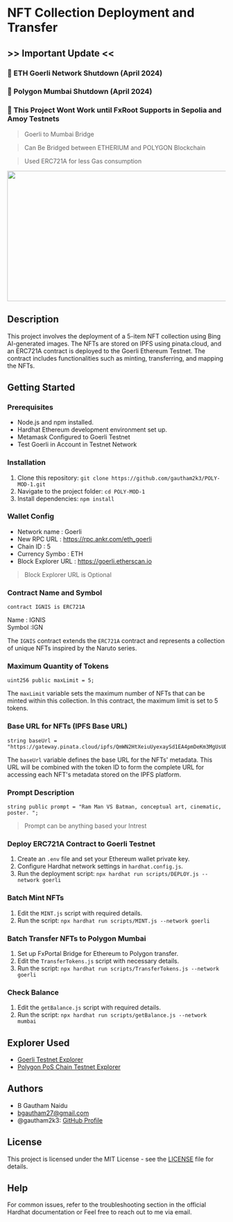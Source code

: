 # NFT Collection Deployment and Transfer 
## >> Important Update << 
### 🔴 ETH Goerli Network Shutdown (April 2024)
### 🔴 Polygon Mumbai Shutdown (April 2024)
### 🔴 This Project Wont Work until FxRoot Supports in Sepolia and Amoy Testnets 
> Goerli to Mumbai Bridge

> Can Be Bridged between ETHERIUM and POLYGON Blockchain

> Used ERC721A for less Gas consumption

[<img src="https://img.youtube.com/vi/AWMgQggm5CI/maxresdefault.jpg" width="600" height="300"
/>](https://www.youtube.com/embed/AWMgQggm5CI)

## Description

This project involves the deployment of a 5-item NFT collection using Bing AI-generated images. The NFTs are stored on IPFS using pinata.cloud, and an ERC721A contract is deployed to the Goerli Ethereum Testnet. The contract includes functionalities such as minting, transferring, and mapping the NFTs.

## Getting Started

### Prerequisites

* Node.js and npm installed.
* Hardhat Ethereum development environment set up.
* Metamask Configured to Goerli Testnet
* Test Goerli in Account in Testnet Network

### Installation

1. Clone this repository: `git clone https://github.com/gautham2k3/POLY-MOD-1.git`
2. Navigate to the project folder: `cd POLY-MOD-1`
3. Install dependencies: `npm install`
### Wallet Config
- Network name : Goerli
- New RPC URL : https://rpc.ankr.com/eth_goerli
- Chain ID : 5
- Currency Symbo : ETH
- Block Explorer URL : https://goerli.etherscan.io
> Block Explorer URL is Optional
### Contract Name and Symbol

```solidity
contract IGNIS is ERC721A
```
Name : IGNIS  
Symbol :IGN 

The `IGNIS` contract extends the `ERC721A` contract and represents a collection of unique NFTs inspired by the Naruto series.

### Maximum Quantity of Tokens

```solidity
uint256 public maxLimit = 5;
```

The `maxLimit` variable sets the maximum number of NFTs that can be minted within this collection. In this contract, the maximum limit is set to 5 tokens.

### Base URL for NFTs (IPFS Base URL)

```solidity
string baseUrl = "https://gateway.pinata.cloud/ipfs/QmWN2HtXeiuUyexaySd1EA4pmDeKm3MgUsUDqQ8M5Hdcr4";
```

The `baseUrl` variable defines the base URL for the NFTs' metadata. This URL will be combined with the token ID to form the complete URL for accessing each NFT's metadata stored on the IPFS platform.

### Prompt Description

```solidity
string public prompt = "Ram Man VS Batman, conceptual art, cinematic, poster. ";
```
> Prompt can be anything based your Intrest 

### Deploy ERC721A Contract to Goerli Testnet

1. Create an `.env` file and set your Ethereum wallet private key.
2. Configure Hardhat network settings in `hardhat.config.js`.
3. Run the deployment script: `npx hardhat run scripts/DEPLOY.js --network goerli`

### Batch Mint NFTs

1. Edit the `MINT.js` script with required details.
2. Run the script: `npx hardhat run scripts/MINT.js --network goerli`

### Batch Transfer NFTs to Polygon Mumbai

1. Set up FxPortal Bridge for Ethereum to Polygon transfer.
2. Edit the `TransferTokens.js` script with necessary details.
3. Run the script: `npx hardhat run scripts/TransferTokens.js --network goerli`

### Check Balance 
1. Edit the `getBalance.js` script with required details.
2. Run the script: `npx hardhat run scripts/getBalance.js --network mumbai`
## Explorer Used
- [Goerli Testnet Explorer](https://goerli.etherscan.io)
- [Polygon PoS Chain Testnet Explorer](https://mumbai.polygonscan.com)
## Authors

- B Gautham Naidu
- bgautham27@gmail.com
- @gautham2k3: [GitHub Profile](https://github.com/gautham2k3)

## License

This project is licensed under the MIT License - see the [LICENSE](LICENSE) file for details.


## Help

For common issues, refer to the troubleshooting section in the official Hardhat documentation or Feel free to reach out to me via email.
